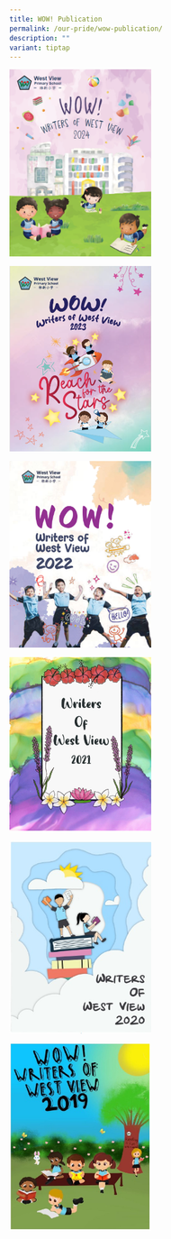```yaml
---
title: WOW! Publication
permalink: /our-pride/wow-publication/
description: ""
variant: tiptap
---
```

<p></p><a class="isomer-image-wrapper" href="https://acrobat.adobe.com/id/urn:aaid:sc:ap:ab30d7f3-ae61-4e29-907a-9825924d919b"><img style="width: 50%;" height="auto" width="100%" alt="" src="/images/WOW_2024.png"></a>
<p></p><a class="isomer-image-wrapper" href="https://acrobat.adobe.com/id/urn:aaid:sc:AP:ead69859-a173-49ff-b205-dcb81ff3d4ab"><img style="width: 50%;" height="auto" width="100%" alt="WoW 2023" src="/images/WoW_2023_cover.png"></a>
<p></p><a class="isomer-image-wrapper" href="https://acrobat.adobe.com/id/urn:aaid:sc:ap:8007f65a-2599-4f30-9030-1d19fb68b73a"><img style="width: 50%;" height="auto" width="100%" alt="WoW 2022" src="/images/WOW_2022.png"></a>
<p></p><a class="isomer-image-wrapper" href="https://acrobat.adobe.com/id/urn:aaid:sc:AP:89c02668-3a18-43ee-8192-3869de4c24c6"><img style="width: 50%;" height="auto" width="100%" alt="WoW 2021" src="/images/WOW%20Publication%202021.jpeg"></a>
<p></p><a class="isomer-image-wrapper" href="wow publication for 2020"><img style="width: 50%;" height="auto" width="100%" alt="WoW 2020" src="/images/WhatsApp%20Image%202021-11-02.jpeg"></a>
<p></p><a class="isomer-image-wrapper" href="https://acrobat.adobe.com/id/urn:aaid:sc:AP:a62b268c-1653-431b-a076-420dad408eb0"><img style="width: 50%;" height="auto" width="100%" alt="WoW 2019" src="/images/WhatsApp%20Image%202021-11-02%20at.jpeg"></a>
<p></p>
<p></p>